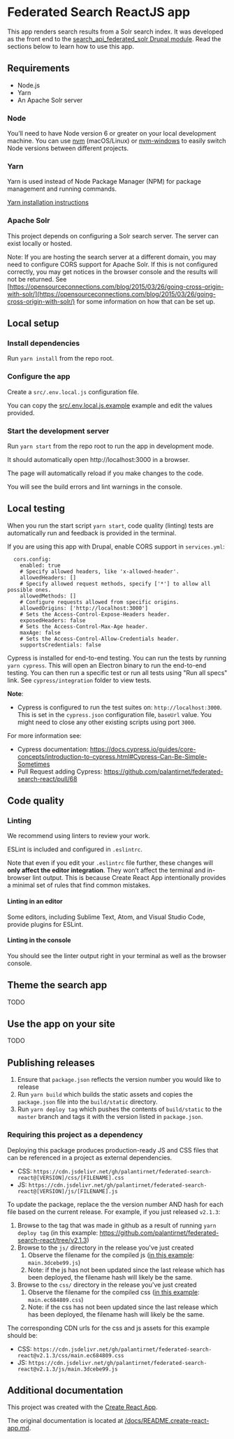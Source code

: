 # Federated Search ReactJS app

This app renders search results from a Solr search index.  It was developed as the front end to the [search_api_federated_solr Drupal module](https://github.com/palantirnet/search_api_federated_solr#federated-solr-search-api-module).  Read the sections below to learn how to use this app.

## Requirements

- Node.js
- Yarn
- An Apache Solr server

### Node

You’ll need to have Node version 6 or greater on your local development machine. You can use [nvm](https://github.com/creationix/nvm#installation) (macOS/Linux) or [nvm-windows](https://github.com/coreybutler/nvm-windows#node-version-manager-nvm-for-windows) to easily switch Node versions between different projects.

### Yarn

Yarn is used instead of Node Package Manager (NPM) for package management and running commands.

[Yarn installation instructions](https://yarnpkg.com/en/docs/install)

### Apache Solr

This project depends on configuring a Solr search server. The server can exist locally or hosted.

Note: If you are hosting the search server at a different domain, you may need to configure CORS support for Apache Solr. If this is not configured correctly, you may get notices in the browser console and the results will not be returned. See [https://opensourceconnections.com/blog/2015/03/26/going-cross-origin-with-solr/](https://opensourceconnections.com/blog/2015/03/26/going-cross-origin-with-solr/) for some information on how that can be set up.

## Local setup

### Install dependencies

Run `yarn install` from the repo root.

### Configure the app

Create a `src/.env.local.js` configuration file.

You can copy the [src/.env.local.js.example](src/.env.local.js.example) example and edit the values provided.

### Start the development server

Run `yarn start` from the repo root to run the app in development mode.

It should automatically open http://localhost:3000 in a browser.

The page will automatically reload if you make changes to the code.

You will see the build errors and lint warnings in the console.

## Local testing

When you run the start script `yarn start`, code quality (linting) tests are automatically run and feedback is provided in the terminal.

If you are using this app with Drupal, enable CORS support in `services.yml`:
```
  cors.config:
    enabled: true
    # Specify allowed headers, like 'x-allowed-header'.
    allowedHeaders: []
    # Specify allowed request methods, specify ['*'] to allow all possible ones.
    allowedMethods: []
    # Configure requests allowed from specific origins.
    allowedOrigins: ['http://localhost:3000']
    # Sets the Access-Control-Expose-Headers header.
    exposedHeaders: false
    # Sets the Access-Control-Max-Age header.
    maxAge: false
    # Sets the Access-Control-Allow-Credentials header.
    supportsCredentials: false
```

Cypress is installed for end-to-end testing. You can run the tests by running `yarn cypress`. This will open an Electron
 binary to run the end-to-end testing. You can then run a specific test or run all tests using "Run all specs" link.
 See `cypress/integration` folder to view tests.

**Note**:
 - Cypress is configured to run the test suites on: `http://localhost:3000`.
  This is set in the `cypress.json` configuration file, `baseUrl` value. You might need to close any other existing scripts using port `3000`.

For more information see:
 - Cypress documentation: https://docs.cypress.io/guides/core-concepts/introduction-to-cypress.html#Cypress-Can-Be-Simple-Sometimes
 - Pull Request adding Cypress: https://github.com/palantirnet/federated-search-react/pull/68
## Code quality

### Linting

We recommend using linters to review your work.

ESLint is included and configured in `.eslintrc`.

Note that even if you edit your `.eslintrc` file further, these changes will **only affect the editor integration**. They won’t affect the terminal and in-browser lint output. This is because Create React App intentionally provides a minimal set of rules that find common mistakes.

#### Linting in an editor

Some editors, including Sublime Text, Atom, and Visual Studio Code, provide plugins for ESLint.

#### Linting in the console

You should see the linter output right in your terminal as well as the browser console.

## Theme the search app

TODO

## Use the app on your site

TODO

## Publishing releases

1. Ensure that `package.json` reflects the version number you would like to release
1. Run `yarn build` which builds the static assets and copies the `package.json` file into the `build/static` directory.
1. Run `yarn deploy tag` which pushes the contents of `build/static` to the `master` branch and tags it with the version listed in `package.json`.

### Requiring this project as a dependency

Deploying this package produces production-ready JS and CSS files that can be referenced in a project as external dependencies.

- CSS: `https://cdn.jsdelivr.net/gh/palantirnet/federated-search-react@[VERSION]/css/[FILENAME].css`
- JS: `https://cdn.jsdelivr.net/gh/palantirnet/federated-search-react@[VERSION]/js/[FILENAME].js`

To update the package, replace the the version number AND hash for each file based on the current release.  For example, if you just released `v2.1.3`:

1. Browse to the tag that was made in github as a result of running `yarn deploy tag` (in this example: https://github.com/palantirnet/federated-search-react/tree/v2.1.3)
1. Browse to the `js/` directory in the release you've just created
    1. Observe the filename for the compiled js ([in this example](https://github.com/palantirnet/federated-search-react/tree/v2.1.3/js): `main.3dcebe99.js`)
    1. Note: if the js has not been updated since the last release which has been deployed, the filename hash will likely be the same.
1. Browse to the `css/` directory in the release you've just created
    1. Observe the filename for the compiled css ([in this example](https://github.com/palantirnet/federated-search-react/tree/v2.1.3/css): `main.ec684809.css`)
    1. Note: if the css has not been updated since the last release which has been deployed, the filename hash will likely be the same.

The corresponding CDN urls for the css and js assets for this example should be:
- CSS: `https://cdn.jsdelivr.net/gh/palantirnet/federated-search-react@v2.1.3/css/main.ec684809.css`
- JS: `https://cdn.jsdelivr.net/gh/palantirnet/federated-search-react@v2.1.3/js/main.3dcebe99.js`

## Additional documentation

This project was created with the [Create React App](https://github.com/facebook/create-react-app).

The original documentation is located at [/docs/README.create-react-app.md](/docs/README.create-react-app.md).
